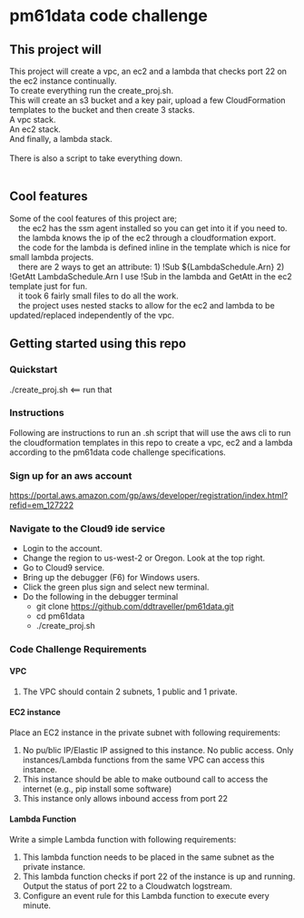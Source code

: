 # pm61data code challenge
## This project will
This project will create a vpc, an ec2 and a lambda that checks port 22 on the ec2 instance continually.
<br>
To create everything run the create_proj.sh.<br>
This will create an s3 bucket and a key pair, upload a few CloudFormation templates to the bucket and then create 3 stacks.<br>
A vpc stack.<br>
An ec2 stack.<br>
And finally, a lambda stack.<br>
<br>
There is also a script to take everything down.<br>
<br>
## Cool features
Some of the cool features of this project are; <br>
&nbsp;&nbsp;&nbsp;&nbsp;the ec2 has the ssm agent installed so you can get into it if you need to.<br>
&nbsp;&nbsp;&nbsp;&nbsp;the lambda knows the ip of the ec2 through a cloudformation export.<br>
&nbsp;&nbsp;&nbsp;&nbsp;the code for the lambda is defined inline in the template which is nice for small lambda projects. <br>
&nbsp;&nbsp;&nbsp;&nbsp;there are 2 ways to get an attribute: 1) !Sub ${LambdaSchedule.Arn} 2) !GetAtt LambdaSchedule.Arn I use !Sub in the lambda and GetAtt in the ec2 template just for fun.<br>
&nbsp;&nbsp;&nbsp;&nbsp;it took 6 fairly small files to do all the work.<br>
&nbsp;&nbsp;&nbsp;&nbsp;the project uses nested stacks to allow for the ec2 and lambda to be updated/replaced independently of the vpc.  
## Getting started using this repo
### Quickstart
./create_proj.sh <== run that<br>
### Instructions
Following are instructions to run an .sh script that will use the aws cli to run the cloudformation templates in this repo to create a vpc, ec2 and a lambda according to the pm61data code challenge specifications.
### Sign up for an aws account
https://portal.aws.amazon.com/gp/aws/developer/registration/index.html?refid=em_127222
### Navigate to the Cloud9 ide service
* Login to the account.
* Change the region to us-west-2 or Oregon. Look at the top right.
* Go to Cloud9 service.
* Bring up the debugger (F6) for Windows users. 
* Click the green plus sign and select new terminal.
* Do the following in the debugger terminal
  * git clone https://github.com/ddtraveller/pm61data.git
  * cd pm61data
  * ./create_proj.sh
### Code Challenge Requirements
#### VPC
1. The VPC should contain 2 subnets, 1 public and 1 private.
#### EC2 instance
Place an EC2 instance in the private subnet with following requirements:
1. No pu/blic IP/Elastic IP assigned to this instance. No public access. Only
instances/Lambda functions from the same VPC can access this instance.
2. This instance should be able to make outbound call to access the internet (e.g., pip
install some software)
3. This instance only allows inbound access from port 22
#### Lambda Function
Write a simple Lambda function with following requirements:
1. This lambda function needs to be placed in the same subnet as the private instance.
2. This lambda function checks if port 22 of the instance is up and running. Output the
status of port 22 to a Cloudwatch logstream.
3. Configure an event rule for this Lambda function to execute every minute.

